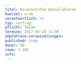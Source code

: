 ```yaml
---
titel: Niveaustufen konsolidieren
kuerzel: w-nk
verantwortlich: cn
typ: vortrag
pflicht: false
termine: 2017-04-28 11:00
empfohlene-voraussetzungen: 
published: true
dauer: 60
raum: 3.102
info: 
---
```



